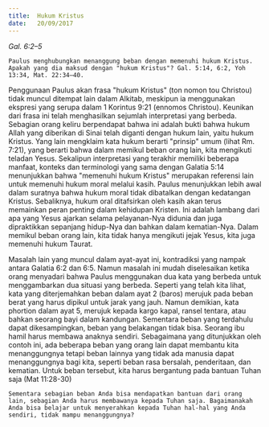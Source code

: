 ```yaml
---
title:  Hukum Kristus
date:   20/09/2017
---
```


_Gal. 6:2–5_

`Paulus menghubungkan menanggung beban dengan memenuhi hukum Kristus. Apakah yang dia maksud dengan "hukum Kristus"? Gal. 5:14, 6:2, Yoh 13:34, Mat. 22:34–40.`

Penggunaan Paulus akan frasa "hukum Kristus" (ton nomon tou Christou) tidak muncul ditempat lain dalam Alkitab, meskipun ia menggunakan ekspresi yang serupa dalam 1 Korintus 9:21 (ennomos Christou). Keunikan dari frasa ini telah menghasilkan sejumlah interpretasi yang berbeda. Sebagian orang keliru berpendapat bahwa ini adalah bukti bahwa hukum Allah yang diberikan di Sinai telah diganti dengan hukum lain, yaitu hukum Kristus. Yang lain mengklaim kata hukum berarti "prinsip" umum (lihat Rm. 7:21), yang berarti bahwa dalam memikul beban orang lain, kita mengikuti teladan Yesus. Sekalipun interpretasi yang terakhir memiliki beberapa manfaat, konteks dan terminologi yang sama dengan Galatia 5:14 menunjukkan bahwa "memenuhi hukum Kristus" merupakan referensi lain untuk memenuhi hukum moral melalui kasih. Paulus menunjukkan lebih awal dalam suratnya bahwa hukum moral tidak dibatalkan dengan kedatangan Kristus. Sebaliknya, hukum oral ditafsirkan oleh kasih akan terus memainkan peran penting dalam kehidupan Kristen. Ini adalah lambang dari apa yang Yesus ajarkan selama pelayanan-Nya didunia dan juga dipraktikkan sepanjang hidup-Nya dan bahkan dalam kematian-Nya. Dalam memikul beban orang lain, kita tidak hanya mengikuti jejak Yesus, kita juga memenuhi hukum Taurat.

Masalah lain yang muncul dalam ayat-ayat ini, kontradiksi yang nampak antara Galatia 6:2 dan 6:5. Namun masalah ini mudah diselesaikan ketika orang menyadari bahwa Paulus menggunakan dua kata yang berbeda untuk menggambarkan dua situasi yang berbeda. Seperti yang telah kita lihat, kata yang diterjemahkan beban dalam ayat 2 (baros) merujuk pada beban berat yang harus dipikul untuk jarak yang jauh. Namun demikian, kata phortion dalam ayat 5, merujuk kepada kargo kapal, ransel tentara, atau bahkan seorang bayi dalam kandungan. Sementara beban yang terdahulu dapat dikesampingkan, beban yang belakangan tidak bisa. Seorang ibu hamil harus membawa anaknya sendiri. Sebagaimana yang ditunjukkan oleh contoh ini, ada beberapa beban yang orang lain dapat membantu kita menanggungnya tetapi beban lainnya yang tidak ada manusia dapat menanggungnya bagi kita, seperti beban rasa bersalah, penderitaan, dan kematian. Untuk beban tersebut, kita harus bergantung pada bantuan Tuhan saja (Mat 11:28-30)

`Sementara sebagian beban Anda bisa mendapatkan bantuan dari orang lain, sebagian Anda harus membawanya kepada Tuhan saja. Bagaimanakah Anda bisa belajar untuk menyerahkan kepada Tuhan hal-hal yang Anda sendiri, tidak mampu menanggungnya?`

